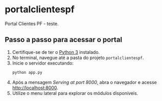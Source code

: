 # portalclientespf

Portal Clientes PF - teste.

## Passo a passo para acessar o portal

1. Certifique-se de ter o [Python 3](https://www.python.org) instalado.
2. No terminal, navegue até a pasta do projeto `portalclientespf`.
3. Inicie o servidor executando:
   ```bash
   python app.py
   ```
4. Após a mensagem *Serving at port 8000*, abra o navegador e acesse [http://localhost:8000](http://localhost:8000).
5. Utilize o menu lateral para explorar os módulos disponíveis.

